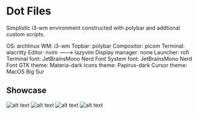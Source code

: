 # Dot Files
Simplistic i3-wm environment constructed with polybar and addtional custom scripts.

OS: archlinux
WM: i3-wm
Topbar: polybar
Compositor: picom
Terminal: alacritty
Editor: nvim ---> lazyvim
Display manager: none
Launcher: rofi
Terminal font: JetBrainsMono Nerd Font
System font: JetBrainsMono Nerd Font
GTK theme: Materia-dark
Icons theme: Papirus-dark
Cursor theme: MacOS Big Sur

## Showcase
![alt text]([http://url/to/img.png](https://github.com/ghepardoman/ghepardoman/blob/58d34991d250252d7c8314933c6187abb00bf5eb/2023-11-10_23-36.png)https://github.com/ghepardoman/ghepardoman/blob/58d34991d250252d7c8314933c6187abb00bf5eb/2023-11-10_23-36.png)
![alt text](http://url/to/img.png)
![alt text](http://url/to/img.png)
![alt text](http://url/to/img.png)
